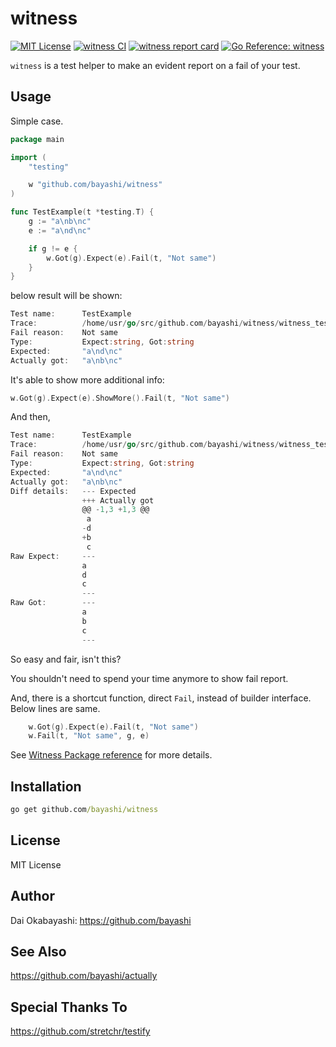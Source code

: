 # witness

<a href="https://github.com/bayashi/witness/blob/main/LICENSE" title="witness License"><img src="https://img.shields.io/badge/LICENSE-MIT-GREEN.png" alt="MIT License"></a>
<a href="https://github.com/bayashi/witness/actions" title="witness CI"><img src="https://github.com/bayashi/witness/workflows/main/badge.svg" alt="witness CI"></a>
<a href="https://goreportcard.com/report/github.com/bayashi/witness" title="witness report card" target="_blank"><img src="https://goreportcard.com/badge/github.com/bayashi/witness" alt="witness report card"></a>
<a href="https://pkg.go.dev/github.com/bayashi/witness" title="Go witness package reference" target="_blank"><img src="https://pkg.go.dev/badge/github.com/bayashi/witness.svg" alt="Go Reference: witness"></a>

`witness` is a test helper to make an evident report on a fail of your test.

## Usage

Simple case.

```go
package main

import (
    "testing"

    w "github.com/bayashi/witness"
)

func TestExample(t *testing.T) {
    g := "a\nb\nc"
    e := "a\nd\nc"

    if g != e {
        w.Got(g).Expect(e).Fail(t, "Not same")
    }
}
```

below result will be shown:

```go
Test name:      TestExample
Trace:          /home/usr/go/src/github.com/bayashi/witness/witness_test.go:14
Fail reason:    Not same
Type:           Expect:string, Got:string
Expected:       "a\nd\nc"
Actually got:   "a\nb\nc"
```

It's able to show more additional info:

```go
w.Got(g).Expect(e).ShowMore().Fail(t, "Not same")
```

And then,

```go
Test name:      TestExample
Trace:          /home/usr/go/src/github.com/bayashi/witness/witness_test.go:14
Fail reason:    Not same
Type:           Expect:string, Got:string
Expected:       "a\nd\nc"
Actually got:   "a\nb\nc"
Diff details:   --- Expected
                +++ Actually got
                @@ -1,3 +1,3 @@
                 a
                -d
                +b
                 c
Raw Expect:     ---
                a
                d
                c
                ---
Raw Got:        ---
                a
                b
                c
                ---
```

So easy and fair, isn't this?

You shouldn't need to spend your time anymore to show fail report.

And, there is a shortcut function, direct `Fail`, instead of builder interface. Below lines are same.

```go
    w.Got(g).Expect(e).Fail(t, "Not same")
    w.Fail(t, "Not same", g, e)
```

See [Witness Package reference](https://pkg.go.dev/github.com/bayashi/witness) for more details.

## Installation

```cmd
go get github.com/bayashi/witness
```

## License

MIT License

## Author

Dai Okabayashi: https://github.com/bayashi

## See Also

https://github.com/bayashi/actually

## Special Thanks To

https://github.com/stretchr/testify
